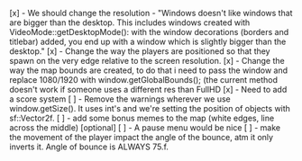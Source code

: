 [x] - We should change the resolution - "Windows doesn't like windows that are bigger than the desktop. This includes windows created with VideoMode::getDesktopMode(): with the window decorations (borders and titlebar) added, you end up with a window which is slightly bigger than the desktop."
[x] - Change the way the players are positioned so that they spawn
    on the very edge relative to the screen resolution.
[x] - Change the way the map bounds are created, to do that i need to pass the window and replace
    1080/1920 with window.getGlobalBounds(); (the current method doesn't work if someone uses a different res
    than FullHD
[x] - Need to add a score system
[ ] - Remove the warnings wherever we use window.getSize().
    It uses int's and we're setting the position of objects with sf::Vector2f.
[ ] - add some bonus memes to the map (white edges, line across the middle) [optional]
[ ] - A pause menu would be nice
[ ] - make the movement of the player impact the angle of the bounce, atm it only inverts it.
    Angle of bounce is ALWAYS 75.f.


